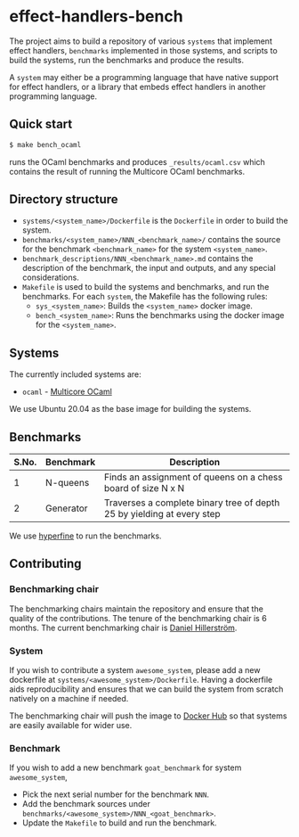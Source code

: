 # effect-handlers-bench

The project aims to build a repository of various `systems` that implement
effect handlers, `benchmarks` implemented in those systems, and scripts to
build the systems, run the benchmarks and produce the results.

A `system` may either be a programming language that have native support for
effect handlers, or a library that embeds effect handlers in another programming
language.

## Quick start

```bash
$ make bench_ocaml
```

runs the OCaml benchmarks and produces `_results/ocaml.csv` which contains the
result of running the Multicore OCaml benchmarks.

## Directory structure

+ `systems/<system_name>/Dockerfile` is the `Dockerfile` in order to build
  the system.
+ `benchmarks/<system_name>/NNN_<benchmark_name>/` contains the source for the
  benchmark `<benchmark_name>` for the system `<system_name>`.
+ `benchmark_descriptions/NNN_<benchmark_name>.md` contains the description of
  the benchmark, the input and outputs, and any special considerations.
+ `Makefile` is used to build the systems and benchmarks, and run the
  benchmarks. For each `system`, the Makefile has the following rules:
  - `sys_<system_name>`: Builds the `<system_name>` docker image.
  - `bench_<system_name>`: Runs the benchmarks using the docker image for the
    `<system_name>`.

## Systems

The currently included systems are:

+ `ocaml` - [Multicore OCaml](https://github.com/ocaml-multicore/ocaml-multicore)

We use Ubuntu 20.04 as the base image for building the systems.

## Benchmarks

| S.No. | Benchmark | Description |
|--------------|-----------|-------------|
| 1 | N-queens | Finds an assignment of queens on a chess board of size N x N |
| 2 | Generator | Traverses a complete binary tree of depth 25 by yielding at every step |

We use [hyperfine](https://github.com/sharkdp/hyperfine) to run the benchmarks.

## Contributing

### Benchmarking chair

The benchmarking chairs maintain the repository and ensure that the quality of
the contributions. The tenure of the benchmarking chair is 6 months. The current
benchmarking chair is [Daniel Hillerström](https://github.com/dhil).

### System

If you wish to contribute a system `awesome_system`, please add a new dockerfile
at `systems/<awesome_system>/Dockerfile`. Having a dockerfile aids
reproducibility and ensures that we can build the system from scratch natively
on a machine if needed.

The benchmarking chair will push the image to [Docker
Hub](https://hub.docker.com/repository/docker/effecthandlers/effect-handlers) so
that systems are easily available for wider use.

### Benchmark

If you wish to add a new benchmark `goat_benchmark` for system `awesome_system`,

+ Pick the next serial number for the benchmark `NNN`.
+ Add the benchmark sources under `benchmarks/<awesome_system>/NNN_<goat_benchmark>`.
+ Update the `Makefile` to build and run the benchmark.
